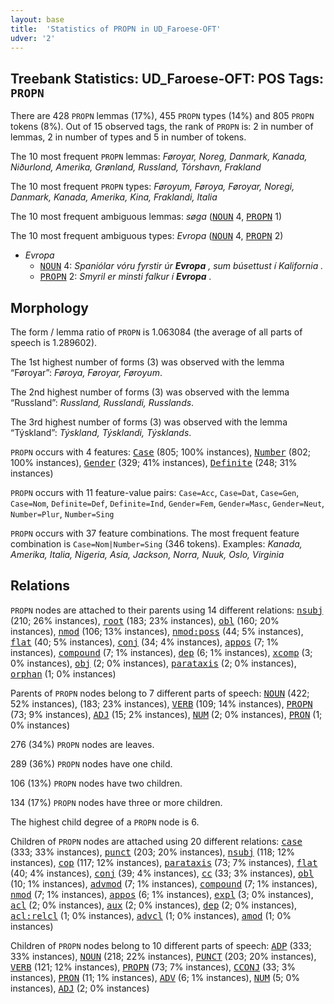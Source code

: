 ```yaml
---
layout: base
title:  'Statistics of PROPN in UD_Faroese-OFT'
udver: '2'
---
```


## Treebank Statistics: UD_Faroese-OFT: POS Tags: `PROPN`

There are 428 `PROPN` lemmas (17%), 455 `PROPN` types (14%) and 805 `PROPN` tokens (8%).
Out of 15 observed tags, the rank of `PROPN` is: 2 in number of lemmas, 2 in number of types and 5 in number of tokens.

The 10 most frequent `PROPN` lemmas: <em>Føroyar, Noreg, Danmark, Kanada, Niðurlond, Amerika, Grønland, Russland, Tórshavn, Frakland</em>

The 10 most frequent `PROPN` types:  <em>Føroyum, Føroya, Føroyar, Noregi, Danmark, Kanada, Amerika, Kina, Fraklandi, Italia</em>

The 10 most frequent ambiguous lemmas: <em>søga</em> (<tt><a href="fo_oft-pos-NOUN.html">NOUN</a></tt> 4, <tt><a href="fo_oft-pos-PROPN.html">PROPN</a></tt> 1)

The 10 most frequent ambiguous types:  <em>Evropa</em> (<tt><a href="fo_oft-pos-NOUN.html">NOUN</a></tt> 4, <tt><a href="fo_oft-pos-PROPN.html">PROPN</a></tt> 2)


* <em>Evropa</em>
  * <tt><a href="fo_oft-pos-NOUN.html">NOUN</a></tt> 4: <em>Spaniólar vóru fyrstir úr <b>Evropa</b> , sum búsettust í Kalifornia .</em>
  * <tt><a href="fo_oft-pos-PROPN.html">PROPN</a></tt> 2: <em>Smyril er minsti falkur í <b>Evropa</b> .</em>

## Morphology

The form / lemma ratio of `PROPN` is 1.063084 (the average of all parts of speech is 1.289602).

The 1st highest number of forms (3) was observed with the lemma “Føroyar”: <em>Føroya, Føroyar, Føroyum</em>.

The 2nd highest number of forms (3) was observed with the lemma “Russland”: <em>Russland, Russlandi, Russlands</em>.

The 3rd highest number of forms (3) was observed with the lemma “Týskland”: <em>Týskland, Týsklandi, Týsklands</em>.

`PROPN` occurs with 4 features: <tt><a href="fo_oft-feat-Case.html">Case</a></tt> (805; 100% instances), <tt><a href="fo_oft-feat-Number.html">Number</a></tt> (802; 100% instances), <tt><a href="fo_oft-feat-Gender.html">Gender</a></tt> (329; 41% instances), <tt><a href="fo_oft-feat-Definite.html">Definite</a></tt> (248; 31% instances)

`PROPN` occurs with 11 feature-value pairs: `Case=Acc`, `Case=Dat`, `Case=Gen`, `Case=Nom`, `Definite=Def`, `Definite=Ind`, `Gender=Fem`, `Gender=Masc`, `Gender=Neut`, `Number=Plur`, `Number=Sing`

`PROPN` occurs with 37 feature combinations.
The most frequent feature combination is `Case=Nom|Number=Sing` (346 tokens).
Examples: <em>Kanada, Amerika, Italia, Nigeria, Asia, Jackson, Norra, Nuuk, Oslo, Virginia</em>


## Relations

`PROPN` nodes are attached to their parents using 14 different relations: <tt><a href="fo_oft-dep-nsubj.html">nsubj</a></tt> (210; 26% instances), <tt><a href="fo_oft-dep-root.html">root</a></tt> (183; 23% instances), <tt><a href="fo_oft-dep-obl.html">obl</a></tt> (160; 20% instances), <tt><a href="fo_oft-dep-nmod.html">nmod</a></tt> (106; 13% instances), <tt><a href="fo_oft-dep-nmod-poss.html">nmod:poss</a></tt> (44; 5% instances), <tt><a href="fo_oft-dep-flat.html">flat</a></tt> (40; 5% instances), <tt><a href="fo_oft-dep-conj.html">conj</a></tt> (34; 4% instances), <tt><a href="fo_oft-dep-appos.html">appos</a></tt> (7; 1% instances), <tt><a href="fo_oft-dep-compound.html">compound</a></tt> (7; 1% instances), <tt><a href="fo_oft-dep-dep.html">dep</a></tt> (6; 1% instances), <tt><a href="fo_oft-dep-xcomp.html">xcomp</a></tt> (3; 0% instances), <tt><a href="fo_oft-dep-obj.html">obj</a></tt> (2; 0% instances), <tt><a href="fo_oft-dep-parataxis.html">parataxis</a></tt> (2; 0% instances), <tt><a href="fo_oft-dep-orphan.html">orphan</a></tt> (1; 0% instances)

Parents of `PROPN` nodes belong to 7 different parts of speech: <tt><a href="fo_oft-pos-NOUN.html">NOUN</a></tt> (422; 52% instances),  (183; 23% instances), <tt><a href="fo_oft-pos-VERB.html">VERB</a></tt> (109; 14% instances), <tt><a href="fo_oft-pos-PROPN.html">PROPN</a></tt> (73; 9% instances), <tt><a href="fo_oft-pos-ADJ.html">ADJ</a></tt> (15; 2% instances), <tt><a href="fo_oft-pos-NUM.html">NUM</a></tt> (2; 0% instances), <tt><a href="fo_oft-pos-PRON.html">PRON</a></tt> (1; 0% instances)

276 (34%) `PROPN` nodes are leaves.

289 (36%) `PROPN` nodes have one child.

106 (13%) `PROPN` nodes have two children.

134 (17%) `PROPN` nodes have three or more children.

The highest child degree of a `PROPN` node is 6.

Children of `PROPN` nodes are attached using 20 different relations: <tt><a href="fo_oft-dep-case.html">case</a></tt> (333; 33% instances), <tt><a href="fo_oft-dep-punct.html">punct</a></tt> (203; 20% instances), <tt><a href="fo_oft-dep-nsubj.html">nsubj</a></tt> (118; 12% instances), <tt><a href="fo_oft-dep-cop.html">cop</a></tt> (117; 12% instances), <tt><a href="fo_oft-dep-parataxis.html">parataxis</a></tt> (73; 7% instances), <tt><a href="fo_oft-dep-flat.html">flat</a></tt> (40; 4% instances), <tt><a href="fo_oft-dep-conj.html">conj</a></tt> (39; 4% instances), <tt><a href="fo_oft-dep-cc.html">cc</a></tt> (33; 3% instances), <tt><a href="fo_oft-dep-obl.html">obl</a></tt> (10; 1% instances), <tt><a href="fo_oft-dep-advmod.html">advmod</a></tt> (7; 1% instances), <tt><a href="fo_oft-dep-compound.html">compound</a></tt> (7; 1% instances), <tt><a href="fo_oft-dep-nmod.html">nmod</a></tt> (7; 1% instances), <tt><a href="fo_oft-dep-appos.html">appos</a></tt> (6; 1% instances), <tt><a href="fo_oft-dep-expl.html">expl</a></tt> (3; 0% instances), <tt><a href="fo_oft-dep-acl.html">acl</a></tt> (2; 0% instances), <tt><a href="fo_oft-dep-aux.html">aux</a></tt> (2; 0% instances), <tt><a href="fo_oft-dep-dep.html">dep</a></tt> (2; 0% instances), <tt><a href="fo_oft-dep-acl-relcl.html">acl:relcl</a></tt> (1; 0% instances), <tt><a href="fo_oft-dep-advcl.html">advcl</a></tt> (1; 0% instances), <tt><a href="fo_oft-dep-amod.html">amod</a></tt> (1; 0% instances)

Children of `PROPN` nodes belong to 10 different parts of speech: <tt><a href="fo_oft-pos-ADP.html">ADP</a></tt> (333; 33% instances), <tt><a href="fo_oft-pos-NOUN.html">NOUN</a></tt> (218; 22% instances), <tt><a href="fo_oft-pos-PUNCT.html">PUNCT</a></tt> (203; 20% instances), <tt><a href="fo_oft-pos-VERB.html">VERB</a></tt> (121; 12% instances), <tt><a href="fo_oft-pos-PROPN.html">PROPN</a></tt> (73; 7% instances), <tt><a href="fo_oft-pos-CCONJ.html">CCONJ</a></tt> (33; 3% instances), <tt><a href="fo_oft-pos-PRON.html">PRON</a></tt> (11; 1% instances), <tt><a href="fo_oft-pos-ADV.html">ADV</a></tt> (6; 1% instances), <tt><a href="fo_oft-pos-NUM.html">NUM</a></tt> (5; 0% instances), <tt><a href="fo_oft-pos-ADJ.html">ADJ</a></tt> (2; 0% instances)

